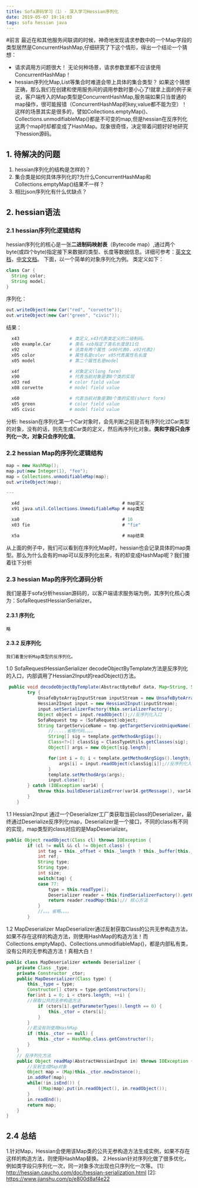 ```yaml
---
title: Sofa源码学习（1）- 深入学习Hessian序列化
date: 2019-05-07 19:14:03
tags: sofa hessian java
---
```

#前言
最近在和其他服务间联调的时候，神奇地发现请求参数中的一个Map字段的类型居然是ConcurrentHashMap,仔细研究了下这个情形，得出一个结论一个猜想：
 - 请求调用方问题很大！
    无论何种场景，请求参数里都不应该使用ConcurrentHashMap！
 - hessian序列化Map,List等集合时难道会带上具体的集合类型？
    如果这个猜想正确，那么我们在创建和使用服务间的调用参数时要小心了!就拿上面的例子来说，客户端传入的Map类型是ConcurrentHashMap,服务端如果只当普通的map操作，很可能报错（ConcurrentHashMap的key,value都不能为空）！这样的场景其实是很多的，譬如Collections.emptyMap()、Collections.unmodifiableMap()都是不可变的map,但是hessian在反序列化这两个map时却都变成了HashMap。现象很奇怪，决定带着问题好好地研究下hession源码。
<!-- more -->
## 1. 待解决的问题

 1. hessian序列化的结构是怎样的？
 2. 集合类是如何具体序列化的?为什么ConcurrentHashMap和Collections.emptyMap()结果不一样？
 3. 相比json序列化有什么优缺点？

## 2. hessian语法
### 2.1 hessian序列化逻辑结构
hessian序列化的核心是一张**二进制码映射表**（Bytecode map）,通过两个byte(或四个byte)指定接下来数据的类型、长度等数据信息。详细可参考：[英文文档](http://hessian.caucho.com/doc/hessian-serialization.html)，[中文文档](https://www.jianshu.com/p/e800d8af4e22)。
下面，以一个简单的对象序列化为例。
类定义如下：
``` java
class Car {
  String color;
  String model;
}
```
序列化：
``` java
out.writeObject(new Car("red", "corvette"));
out.writeObject(new Car("green", "civic"));
```
结果：
```bash
  x43                   # 类定义,x43代表类定义的二级制码。
  x0b example.Car       # 类名 xob指定了类名长度是11位
  x92                   # 该类有两个属性（x90代表0，x92代表2）
  x05 color             # 属性名是coler x05代表属性名长度
  x05 model             # 第二个属性名是model

  x4f                   # 对象定义(long form)
  x90                   # 代表当前对象是第0个类的实现
  x03 red               # color field value
  x08 corvette          # model field value

  x60                   # 代表当前对象是第0个类的实现(short form)
  x05 green             # color field value
  x05 civic             # model field value
```
分析:
    hessian在序列化第一个Car对象时，会先判断之前是否有序列化过Car类型的对象，没有的话，则先生成Car类的定义，然后再序列化对象。**类和字段只会序列化一次，对象只会序列化值**。

### 2.2 hessian Map的序列化逻辑结构
``` java
map = new HashMap();
map.put(new Integer(1), "fee");
map = Collections.unmodifiableMap(map);
out.writeObject(map);

---

  x4d                                       # map定义
  x91 java.util.Collections.UnmodifiableMap # map类型

  xa0                                       # 16
  x03 fie                                   # "fie"

  x5a                                       # map结束
```
从上面的例子中，我们可以看到在序列化Map时，hessian也会记录具体的map类型。那么为什么会有的map可以反序列化出来，有的却变成HashMap呢？我们接着往下分析

### 2.3 hessian Map的序列化源码分析
我们是基于sofa分析hessian源码的，以客户端请求服务端为例，其序列化核心类为：SofaRequestHessianSerializer。
#### 2.3.1 序列化
    略
#### 2.3.2 反序列化
    我们着重分析Map类型的反序列化。
1.0 SofaRequestHessianSerializer
    decodeObjectByTemplate方法是反序列化的入口，内部调用了Hessian2Input的readObject()方法。
``` java
 public void decodeObjectByTemplate(AbstractByteBuf data, Map<String, String> context, SofaRequest template) throws SofaRpcException {
        try {
            UnsafeByteArrayInputStream inputStream = new UnsafeByteArrayInputStream(data.array());
            Hessian2Input input = new Hessian2Input(inputStream);
            input.setSerializerFactory(this.serializerFactory);
            Object object = input.readObject();//反序列化入口
            SofaRequest tmp = (SofaRequest)object;
            String targetServiceName = tmp.getTargetServiceUniqueName();
                //.....省略代码。。。。
                String[] sig = template.getMethodArgSigs();
                Class<?>[] classSig = ClassTypeUtils.getClasses(sig);
                Object[] args = new Object[sig.length];

                for(int i = 0; i < template.getMethodArgSigs().length; ++i) {
                    args[i] = input.readObject(classSig[i]);//反序列化入口
                }
                template.setMethodArgs(args);
                input.close();
        } catch (IOException var14) {
            throw this.buildDeserializeError(var14.getMessage(), var14);
        }
    }
```
1.1 Hessian2Input
通过一个Deserializer工厂类获取当前class的Deserializer，最终通过Deserialize反序列化map，Deserializer是一个接口，不同的class有不同的实现，map类型的class对应的是MapDeserializer。
``` java
public Object readObject(Class cl) throws IOException {
        if (cl != null && cl != Object.class) {
            int tag = this._offset < this._length ? this._buffer[this._offset++] & 255 : this.read();
            int ref;
            String type;
            String type;
            int size;
            switch(tag) {
            case 77:
                type = this.readType();
                Deserializer reader = this.findSerializerFactory().getObjectDeserializer(type, cl);
                return reader.readMap(this);// 核心方法
            }
            //。。。省略。。。。
        }
```
1.2 MapDeserializer
MapDeserializer通过反射获取Class的公共无参构造方法，如果不存在这样的构造方法，则使用HashMap的构造方法！而Collections.emptyMap()、Collections.unmodifiableMap()，都是内部私有类，没有公共的无参构造方法！真相大白！
``` java
public class MapDeserializer extends Deserializer {
    private Class _type;
    private Constructor _ctor;
    public MapDeserializer(Class type) {
        this._type = type;
        Constructor[] ctors = type.getConstructors();
        for(int i = 0; i < ctors.length; ++i) {
        //获取公共的无参构造方法
            if (ctors[i].getParameterTypes().length == 0) {
                this._ctor = ctors[i];
            }
        }
        //若没有则使用HashMap
        if (this._ctor == null) {
            this._ctor = HashMap.class.getConstructor();
        }
    }
    // 反序列化方法
    public Object readMap(AbstractHessianInput in) throws IOException {
        //反射生成Map对象
        Object map = (Map)this._ctor.newInstance();
        in.addRef(map);
        while(!in.isEnd()) {
            ((Map)map).put(in.readObject(), in.readObject());
        }
        in.readEnd();
        return map;
    }
}
```
## 2.4 总结
1.针对Map，Hessian会使用该Map类的公共无参构造方法生成实例，如果不存在这样的构造方法，则使用HashMap替换。
2.Hessian针对序列化做了很多优化，例如类字段只序列化一次，同一对象多次出现也只序列化一次等。
  [1]: http://hessian.caucho.com/doc/hessian-serialization.html
  [2]: https://www.jianshu.com/p/e800d8af4e22